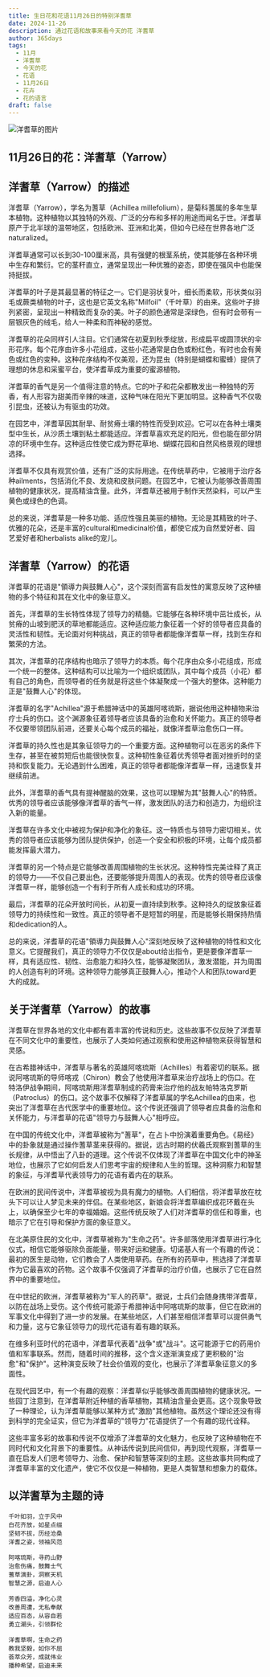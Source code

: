 ```yaml
---
title: 生日花和花语11月26日的特别洋耆草
date: 2024-11-26
description: 通过花语和故事来看今天的花 洋耆草
author: 365days
tags:
  - 11月
  - 洋耆草
  - 今天的花
  - 花语
  - 11月26日
  - 花卉
  - 花的语言
draft: false
---
```



![洋耆草的图片](https://cdn.pixabay.com/photo/2018/09/16/11/10/yarrow-plant-3681169_1280.jpg#center)


## 11月26日的花：洋耆草（Yarrow）

## 洋耆草（Yarrow）的描述

洋耆草（Yarrow），学名为蓍草（Achillea millefolium），是菊科蓍属的多年生草本植物。这种植物以其独特的外观、广泛的分布和多样的用途而闻名于世。洋耆草原产于北半球的温带地区，包括欧洲、亚洲和北美，但如今已经在世界各地广泛naturalized。

洋耆草通常可以长到30-100厘米高，具有强健的根茎系统，使其能够在各种环境中生存和繁衍。它的茎秆直立，通常呈现出一种优雅的姿态，即使在强风中也能保持挺拔。

洋耆草的叶子是其最显著的特征之一。它们是羽状复叶，细长而柔软，形状类似羽毛或蕨类植物的叶子，这也是它英文名称"Milfoil"（千叶草）的由来。这些叶子排列紧密，呈现出一种精致而复杂的美。叶子的颜色通常是深绿色，但有时会带有一层银灰色的绒毛，给人一种柔和而神秘的感觉。

洋耆草的花朵同样引人注目。它们通常在初夏到秋季绽放，形成扁平或圆顶状的伞形花序。每个花序由许多小花组成，这些小花通常是白色或粉红色，有时也会有黄色或红色的变种。这种花序结构不仅美观，还为昆虫（特别是蝴蝶和蜜蜂）提供了理想的休息和采蜜平台，使洋耆草成为重要的蜜源植物。

洋耆草的香气是另一个值得注意的特点。它的叶子和花朵都散发出一种独特的芳香，有人形容为甜美而辛辣的味道，这种气味在阳光下更加明显。这种香气不仅吸引昆虫，还被认为有驱虫的功效。

在园艺中，洋耆草因其耐旱、耐贫瘠土壤的特性而受到欢迎。它可以在各种土壤类型中生长，从沙质土壤到粘土都能适应。洋耆草喜欢充足的阳光，但也能在部分阴凉的环境中生存。这种适应性使它成为野花草地、蝴蝶花园和自然风格景观的理想选择。

洋耆草不仅具有观赏价值，还有广泛的实际用途。在传统草药中，它被用于治疗各种ailments，包括消化不良、发烧和皮肤问题。在园艺中，它被认为能够改善周围植物的健康状况，提高精油含量。此外，洋耆草还被用于制作天然染料，可以产生黄色或绿色的色调。

总的来说，洋耆草是一种多功能、适应性强且美丽的植物。无论是其精致的叶子、优雅的花朵，还是丰富的cultural和medicinal价值，都使它成为自然爱好者、园艺爱好者和herbalists alike的宠儿。

## 洋耆草（Yarrow）的花语

洋耆草的花语是"領導力與鼓舞人心"，这个深刻而富有启发性的寓意反映了这种植物的多个特征和其在文化中的象征意义。

首先，洋耆草的生长特性体现了领导力的精髓。它能够在各种环境中茁壮成长，从贫瘠的山坡到肥沃的草地都能适应。这种适应能力象征着一个好的领导者应具备的灵活性和韧性。无论面对何种挑战，真正的领导者都能像洋耆草一样，找到生存和繁荣的方法。

其次，洋耆草的花序结构也暗示了领导力的本质。每个花序由众多小花组成，形成一个统一的整体。这种结构可以比喻为一个组织或团队，其中每个成员（小花）都有自己的角色，而领导者的任务就是将这些个体凝聚成一个强大的整体。这种能力正是"鼓舞人心"的体现。

洋耆草的名字"Achillea"源于希腊神话中的英雄阿喀琉斯，据说他用这种植物来治疗士兵的伤口。这个渊源象征着领导者应该具备的治愈和关怀能力。真正的领导者不仅要带领团队前进，还要关心每个成员的福祉，就像洋耆草治愈伤口一样。

洋耆草的持久性也是其象征领导力的一个重要方面。这种植物可以在恶劣的条件下生存，甚至在被剪短后也能很快恢复。这种韧性象征着优秀领导者面对挫折时的坚持和恢复能力。无论遇到什么困难，真正的领导者都能像洋耆草一样，迅速恢复并继续前进。

此外，洋耆草的香气具有提神醒脑的效果，这也可以理解为其"鼓舞人心"的特质。优秀的领导者应该能够像洋耆草的香气一样，激发团队的活力和创造力，为组织注入新的能量。

洋耆草在许多文化中被视为保护和净化的象征。这一特质也与领导力密切相关。优秀的领导者应该能够为团队提供保护，创造一个安全和积极的环境，让每个成员都能发挥最大潜力。

洋耆草的另一个特点是它能够改善周围植物的生长状况。这种特性完美诠释了真正的领导力——不仅自己要出色，还要能够提升周围人的表现。优秀的领导者应该像洋耆草一样，能够创造一个有利于所有人成长和成功的环境。

最后，洋耆草的花朵开放时间长，从初夏一直持续到秋季。这种持久的绽放象征着领导力的持续性和一致性。真正的领导者不是短暂的明星，而是能够长期保持热情和dedication的人。

总的来说，洋耆草的花语"領導力與鼓舞人心"深刻地反映了这种植物的特性和文化意义。它提醒我们，真正的领导力不仅仅是about给出指令，更是要像洋耆草一样，具有适应性、韧性、治愈能力和持久性，能够凝聚团队，激发潜能，并为周围的人创造有利的环境。这种领导力能够真正鼓舞人心，推动个人和团队toward更大的成就。

## 关于洋耆草（Yarrow）的故事

洋耆草在世界各地的文化中都有着丰富的传说和历史。这些故事不仅反映了洋耆草在不同文化中的重要性，也展示了人类如何通过观察和使用这种植物来获得智慧和灵感。

在古希腊神话中，洋耆草与著名的英雄阿喀琉斯（Achilles）有着密切的联系。据说阿喀琉斯的导师喀戎（Chiron）教会了他使用洋耆草来治疗战场上的伤口。在特洛伊战争期间，阿喀琉斯用洋耆草制成的药膏来治疗他的战友帕特洛克罗斯（Patroclus）的伤口。这个故事不仅解释了洋耆草属的学名Achillea的由来，也突出了洋耆草在古代医学中的重要地位。这个传说还强调了领导者应具备的治愈和关怀能力，与洋耆草的花语"领导力与鼓舞人心"相呼应。

在中国的传统文化中，洋耆草被称为"蓍草"，在占卜中扮演着重要角色。《易经》中的卦象就是通过操作蓍草茎来获得的。据说，远古时期的伏羲氏观察到蓍草的生长规律，从中悟出了八卦的道理。这个传说不仅体现了洋耆草在中国文化中的神圣地位，也展示了它如何启发人们思考宇宙的规律和人生的哲理。这种洞察力和智慧的象征，与洋耆草代表领导力的花语有着内在的联系。

在欧洲的民间传说中，洋耆草被视为具有魔力的植物。人们相信，将洋耆草放在枕头下可以让人梦见未来的伴侣。在某些地区，新娘会将洋耆草编织成花环戴在头上，以确保至少七年的幸福婚姻。这些传统反映了人们对洋耆草的信任和尊重，也暗示了它在引导和保护方面的象征意义。

在北美原住民的文化中，洋耆草被称为"生命之药"。许多部落使用洋耆草进行净化仪式，相信它能够驱除负面能量，带来好运和健康。切诺基人有一个有趣的传说：最初的医生是动物，它们教会了人类使用草药。在所有的药草中，熊选择了洋耆草作为它最喜欢的药物。这个故事不仅强调了洋耆草的治疗价值，也展示了它在自然界中的重要地位。

在中世纪的欧洲，洋耆草被称为"军人的药草"。据说，士兵们会随身携带洋耆草，以防在战场上受伤。这个传统可能源于希腊神话中阿喀琉斯的故事，但它在欧洲的军事文化中得到了进一步的发展。在某些地区，人们甚至相信洋耆草可以提供勇气和力量，这与它象征领导力的现代花语有着有趣的联系。

在维多利亚时代的花语中，洋耆草代表着"战争"或"战斗"。这可能源于它的药用价值和军事联系。然而，随着时间的推移，这个含义逐渐演变成了更积极的"治愈"和"保护"。这种演变反映了社会价值观的变化，也展示了洋耆草象征意义的多面性。

在现代园艺中，有一个有趣的观察：洋耆草似乎能够改善周围植物的健康状况。一些园丁注意到，在洋耆草附近种植的香草植物，其精油含量会更高。这个现象导致了一种理论，认为洋耆草能够以某种方式"激励"其他植物。虽然这个理论还没有得到科学的完全证实，但它为洋耆草的"领导力"花语提供了一个有趣的现代诠释。

这些丰富多彩的故事和传说不仅增添了洋耆草的文化魅力，也反映了这种植物在不同时代和文化背景下的重要性。从神话传说到民间信仰，再到现代观察，洋耆草一直在启发人们思考领导力、治愈、保护和智慧等深刻的主题。这些故事共同构成了洋耆草丰富的文化遗产，使它不仅仅是一种植物，更是人类智慧和想象力的载体。

## 以洋耆草为主题的诗

    千叶如羽，立于风中
    白花齐放，如星点缀
    坚韧不拔，历经沧桑
    洋耆之姿，领袖风范

    阿喀琉斯，寻药山野
    治愈伤痛，鼓舞士气
    蓍草演卦，洞察天机
    智慧之源，启迪人心

    芳香四溢，净化心灵
    改善周遭，无私奉献
    适应百态，从容自若
    勇立潮头，引领群伦

    洋耆草啊，生命之药
    教我坚毅，如你不屈
    荟萃众芳，成就伟业
    播种希望，启迪未来
